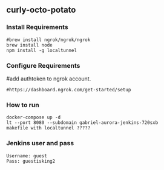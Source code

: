 ## curly-octo-potato
### Install Requirements
```
#brew install ngrok/ngrok/ngrok
brew install node
npm install -g localtunnel
```
### Configure Requirements
#add authtoken to ngrok account.
```
#https://dashboard.ngrok.com/get-started/setup
```
### How to run
```
docker-compose up -d
lt --port 8080 --subdomain gabriel-aurora-jenkins-720sxb
makefile with localtunnel ?????
```
### Jenkins user and pass
```
Username: guest
Pass: guestisking2
```
